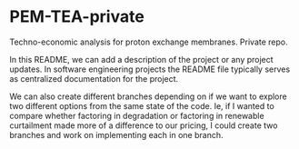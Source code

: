 # PEM-TEA-private
Techno-economic analysis for proton exchange membranes. Private repo. 

In this README, we can add a description of the project or any project updates. In software engineering projects the README file typically serves as centralized documentation for the project. 

We can also create different branches depending on if we want to explore two different options from the same state of the code. Ie, if I wanted to compare whether factoring in degradation or factoring in renewable curtailment made more of a difference to our pricing, I could create two branches and work on implementing each in one branch.  
